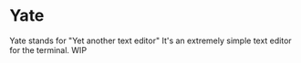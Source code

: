 # Yate
Yate stands for "Yet another text editor"
It's an extremely simple text editor for the terminal. 
WIP
